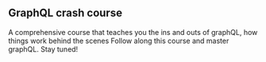 ## GraphQL crash course
A comprehensive course that teaches you the ins and outs of graphQL, how things work behind the scenes
Follow along this course and master graphQL. Stay tuned!